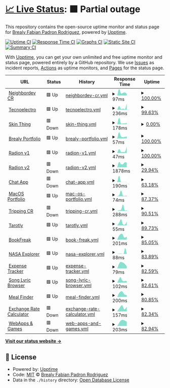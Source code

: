 # [📈 Live Status](https://NigarumOvum.github.io/upptime): <!--live status--> **🟧 Partial outage**

This repository contains the open-source uptime monitor and status page for [Brealy Fabian Padron Rodriguez](https://neighbordevcr.com), powered by [Upptime](https://github.com/upptime/upptime).

[![Uptime CI](https://github.com/NigarumOvum/upptime/workflows/Uptime%20CI/badge.svg)](https://github.com/NigarumOvum/upptime/actions?query=workflow%3A%22Uptime+CI%22)
[![Response Time CI](https://github.com/NigarumOvum/upptime/workflows/Response%20Time%20CI/badge.svg)](https://github.com/NigarumOvum/upptime/actions?query=workflow%3A%22Response+Time+CI%22)
[![Graphs CI](https://github.com/NigarumOvum/upptime/workflows/Graphs%20CI/badge.svg)](https://github.com/NigarumOvum/upptime/actions?query=workflow%3A%22Graphs+CI%22)
[![Static Site CI](https://github.com/NigarumOvum/upptime/workflows/Static%20Site%20CI/badge.svg)](https://github.com/NigarumOvum/upptime/actions?query=workflow%3A%22Static+Site+CI%22)
[![Summary CI](https://github.com/NigarumOvum/upptime/workflows/Summary%20CI/badge.svg)](https://github.com/NigarumOvum/upptime/actions?query=workflow%3A%22Summary+CI%22)

With [Upptime](https://upptime.js.org), you can get your own unlimited and free uptime monitor and status page, powered entirely by a GitHub repository. We use [Issues](https://github.com/NigarumOvum/upptime/issues) as incident reports, [Actions](https://github.com/NigarumOvum/upptime/actions) as uptime monitors, and [Pages](https://NigarumOvum.github.io/upptime) for the status page.

<!--start: status pages-->
<!-- This summary is generated by Upptime (https://github.com/upptime/upptime) -->
<!-- Do not edit this manually, your changes will be overwritten -->
<!-- prettier-ignore -->
| URL | Status | History | Response Time | Uptime |
| --- | ------ | ------- | ------------- | ------ |
| <img alt="" src="https://favicons.githubusercontent.com/neighbordevcr.com" height="13"> [Neighbordev CR](https://neighbordevcr.com) | 🟩 Up | [neighbordev-cr.yml](https://github.com/NigarumOvum/Site-Monitoring-Svelte/commits/HEAD/history/neighbordev-cr.yml) | <details><summary><img alt="Response time graph" src="./graphs/neighbordev-cr/response-time-week.png" height="20"> 97ms</summary><br><a href="https://nigarumovum.github.io/upptime/history/neighbordev-cr"><img alt="Response time 83" src="https://img.shields.io/endpoint?url=https%3A%2F%2Fraw.githubusercontent.com%2FNigarumOvum%2FSite-Monitoring-Svelte%2FHEAD%2Fapi%2Fneighbordev-cr%2Fresponse-time.json"></a><br><a href="https://nigarumovum.github.io/upptime/history/neighbordev-cr"><img alt="24-hour response time 32" src="https://img.shields.io/endpoint?url=https%3A%2F%2Fraw.githubusercontent.com%2FNigarumOvum%2FSite-Monitoring-Svelte%2FHEAD%2Fapi%2Fneighbordev-cr%2Fresponse-time-day.json"></a><br><a href="https://nigarumovum.github.io/upptime/history/neighbordev-cr"><img alt="7-day response time 97" src="https://img.shields.io/endpoint?url=https%3A%2F%2Fraw.githubusercontent.com%2FNigarumOvum%2FSite-Monitoring-Svelte%2FHEAD%2Fapi%2Fneighbordev-cr%2Fresponse-time-week.json"></a><br><a href="https://nigarumovum.github.io/upptime/history/neighbordev-cr"><img alt="30-day response time 83" src="https://img.shields.io/endpoint?url=https%3A%2F%2Fraw.githubusercontent.com%2FNigarumOvum%2FSite-Monitoring-Svelte%2FHEAD%2Fapi%2Fneighbordev-cr%2Fresponse-time-month.json"></a><br><a href="https://nigarumovum.github.io/upptime/history/neighbordev-cr"><img alt="1-year response time 83" src="https://img.shields.io/endpoint?url=https%3A%2F%2Fraw.githubusercontent.com%2FNigarumOvum%2FSite-Monitoring-Svelte%2FHEAD%2Fapi%2Fneighbordev-cr%2Fresponse-time-year.json"></a></details> | <details><summary><a href="https://nigarumovum.github.io/upptime/history/neighbordev-cr">100.00%</a></summary><a href="https://nigarumovum.github.io/upptime/history/neighbordev-cr"><img alt="All-time uptime 100.00%" src="https://img.shields.io/endpoint?url=https%3A%2F%2Fraw.githubusercontent.com%2FNigarumOvum%2FSite-Monitoring-Svelte%2FHEAD%2Fapi%2Fneighbordev-cr%2Fuptime.json"></a><br><a href="https://nigarumovum.github.io/upptime/history/neighbordev-cr"><img alt="24-hour uptime 100.00%" src="https://img.shields.io/endpoint?url=https%3A%2F%2Fraw.githubusercontent.com%2FNigarumOvum%2FSite-Monitoring-Svelte%2FHEAD%2Fapi%2Fneighbordev-cr%2Fuptime-day.json"></a><br><a href="https://nigarumovum.github.io/upptime/history/neighbordev-cr"><img alt="7-day uptime 100.00%" src="https://img.shields.io/endpoint?url=https%3A%2F%2Fraw.githubusercontent.com%2FNigarumOvum%2FSite-Monitoring-Svelte%2FHEAD%2Fapi%2Fneighbordev-cr%2Fuptime-week.json"></a><br><a href="https://nigarumovum.github.io/upptime/history/neighbordev-cr"><img alt="30-day uptime 100.00%" src="https://img.shields.io/endpoint?url=https%3A%2F%2Fraw.githubusercontent.com%2FNigarumOvum%2FSite-Monitoring-Svelte%2FHEAD%2Fapi%2Fneighbordev-cr%2Fuptime-month.json"></a><br><a href="https://nigarumovum.github.io/upptime/history/neighbordev-cr"><img alt="1-year uptime 100.00%" src="https://img.shields.io/endpoint?url=https%3A%2F%2Fraw.githubusercontent.com%2FNigarumOvum%2FSite-Monitoring-Svelte%2FHEAD%2Fapi%2Fneighbordev-cr%2Fuptime-year.json"></a></details>
| <img alt="" src="https://favicons.githubusercontent.com/tecnoelectrocomercioonline.com" height="13"> [Tecnoelectro](https://tecnoelectrocomercioonline.com) | 🟩 Up | [tecnoelectro.yml](https://github.com/NigarumOvum/Site-Monitoring-Svelte/commits/HEAD/history/tecnoelectro.yml) | <details><summary><img alt="Response time graph" src="./graphs/tecnoelectro/response-time-week.png" height="20"> 236ms</summary><br><a href="https://nigarumovum.github.io/upptime/history/tecnoelectro"><img alt="Response time 236" src="https://img.shields.io/endpoint?url=https%3A%2F%2Fraw.githubusercontent.com%2FNigarumOvum%2FSite-Monitoring-Svelte%2FHEAD%2Fapi%2Ftecnoelectro%2Fresponse-time.json"></a><br><a href="https://nigarumovum.github.io/upptime/history/tecnoelectro"><img alt="24-hour response time 83" src="https://img.shields.io/endpoint?url=https%3A%2F%2Fraw.githubusercontent.com%2FNigarumOvum%2FSite-Monitoring-Svelte%2FHEAD%2Fapi%2Ftecnoelectro%2Fresponse-time-day.json"></a><br><a href="https://nigarumovum.github.io/upptime/history/tecnoelectro"><img alt="7-day response time 236" src="https://img.shields.io/endpoint?url=https%3A%2F%2Fraw.githubusercontent.com%2FNigarumOvum%2FSite-Monitoring-Svelte%2FHEAD%2Fapi%2Ftecnoelectro%2Fresponse-time-week.json"></a><br><a href="https://nigarumovum.github.io/upptime/history/tecnoelectro"><img alt="30-day response time 236" src="https://img.shields.io/endpoint?url=https%3A%2F%2Fraw.githubusercontent.com%2FNigarumOvum%2FSite-Monitoring-Svelte%2FHEAD%2Fapi%2Ftecnoelectro%2Fresponse-time-month.json"></a><br><a href="https://nigarumovum.github.io/upptime/history/tecnoelectro"><img alt="1-year response time 236" src="https://img.shields.io/endpoint?url=https%3A%2F%2Fraw.githubusercontent.com%2FNigarumOvum%2FSite-Monitoring-Svelte%2FHEAD%2Fapi%2Ftecnoelectro%2Fresponse-time-year.json"></a></details> | <details><summary><a href="https://nigarumovum.github.io/upptime/history/tecnoelectro">99.63%</a></summary><a href="https://nigarumovum.github.io/upptime/history/tecnoelectro"><img alt="All-time uptime 99.70%" src="https://img.shields.io/endpoint?url=https%3A%2F%2Fraw.githubusercontent.com%2FNigarumOvum%2FSite-Monitoring-Svelte%2FHEAD%2Fapi%2Ftecnoelectro%2Fuptime.json"></a><br><a href="https://nigarumovum.github.io/upptime/history/tecnoelectro"><img alt="24-hour uptime 100.00%" src="https://img.shields.io/endpoint?url=https%3A%2F%2Fraw.githubusercontent.com%2FNigarumOvum%2FSite-Monitoring-Svelte%2FHEAD%2Fapi%2Ftecnoelectro%2Fuptime-day.json"></a><br><a href="https://nigarumovum.github.io/upptime/history/tecnoelectro"><img alt="7-day uptime 99.63%" src="https://img.shields.io/endpoint?url=https%3A%2F%2Fraw.githubusercontent.com%2FNigarumOvum%2FSite-Monitoring-Svelte%2FHEAD%2Fapi%2Ftecnoelectro%2Fuptime-week.json"></a><br><a href="https://nigarumovum.github.io/upptime/history/tecnoelectro"><img alt="30-day uptime 99.70%" src="https://img.shields.io/endpoint?url=https%3A%2F%2Fraw.githubusercontent.com%2FNigarumOvum%2FSite-Monitoring-Svelte%2FHEAD%2Fapi%2Ftecnoelectro%2Fuptime-month.json"></a><br><a href="https://nigarumovum.github.io/upptime/history/tecnoelectro"><img alt="1-year uptime 99.70%" src="https://img.shields.io/endpoint?url=https%3A%2F%2Fraw.githubusercontent.com%2FNigarumOvum%2FSite-Monitoring-Svelte%2FHEAD%2Fapi%2Ftecnoelectro%2Fuptime-year.json"></a></details>
| <img alt="" src="https://favicons.githubusercontent.com/skinthingcr.herokuapp.com" height="13"> [Skin Thing](https://skinthingcr.herokuapp.com) | 🟥 Down | [skin-thing.yml](https://github.com/NigarumOvum/Site-Monitoring-Svelte/commits/HEAD/history/skin-thing.yml) | <details><summary><img alt="Response time graph" src="./graphs/skin-thing/response-time-week.png" height="20"> 178ms</summary><br><a href="https://nigarumovum.github.io/upptime/history/skin-thing"><img alt="Response time 164" src="https://img.shields.io/endpoint?url=https%3A%2F%2Fraw.githubusercontent.com%2FNigarumOvum%2FSite-Monitoring-Svelte%2FHEAD%2Fapi%2Fskin-thing%2Fresponse-time.json"></a><br><a href="https://nigarumovum.github.io/upptime/history/skin-thing"><img alt="24-hour response time 84" src="https://img.shields.io/endpoint?url=https%3A%2F%2Fraw.githubusercontent.com%2FNigarumOvum%2FSite-Monitoring-Svelte%2FHEAD%2Fapi%2Fskin-thing%2Fresponse-time-day.json"></a><br><a href="https://nigarumovum.github.io/upptime/history/skin-thing"><img alt="7-day response time 178" src="https://img.shields.io/endpoint?url=https%3A%2F%2Fraw.githubusercontent.com%2FNigarumOvum%2FSite-Monitoring-Svelte%2FHEAD%2Fapi%2Fskin-thing%2Fresponse-time-week.json"></a><br><a href="https://nigarumovum.github.io/upptime/history/skin-thing"><img alt="30-day response time 164" src="https://img.shields.io/endpoint?url=https%3A%2F%2Fraw.githubusercontent.com%2FNigarumOvum%2FSite-Monitoring-Svelte%2FHEAD%2Fapi%2Fskin-thing%2Fresponse-time-month.json"></a><br><a href="https://nigarumovum.github.io/upptime/history/skin-thing"><img alt="1-year response time 164" src="https://img.shields.io/endpoint?url=https%3A%2F%2Fraw.githubusercontent.com%2FNigarumOvum%2FSite-Monitoring-Svelte%2FHEAD%2Fapi%2Fskin-thing%2Fresponse-time-year.json"></a></details> | <details><summary><a href="https://nigarumovum.github.io/upptime/history/skin-thing">0.00%</a></summary><a href="https://nigarumovum.github.io/upptime/history/skin-thing"><img alt="All-time uptime 0.00%" src="https://img.shields.io/endpoint?url=https%3A%2F%2Fraw.githubusercontent.com%2FNigarumOvum%2FSite-Monitoring-Svelte%2FHEAD%2Fapi%2Fskin-thing%2Fuptime.json"></a><br><a href="https://nigarumovum.github.io/upptime/history/skin-thing"><img alt="24-hour uptime 0.00%" src="https://img.shields.io/endpoint?url=https%3A%2F%2Fraw.githubusercontent.com%2FNigarumOvum%2FSite-Monitoring-Svelte%2FHEAD%2Fapi%2Fskin-thing%2Fuptime-day.json"></a><br><a href="https://nigarumovum.github.io/upptime/history/skin-thing"><img alt="7-day uptime 0.00%" src="https://img.shields.io/endpoint?url=https%3A%2F%2Fraw.githubusercontent.com%2FNigarumOvum%2FSite-Monitoring-Svelte%2FHEAD%2Fapi%2Fskin-thing%2Fuptime-week.json"></a><br><a href="https://nigarumovum.github.io/upptime/history/skin-thing"><img alt="30-day uptime 0.00%" src="https://img.shields.io/endpoint?url=https%3A%2F%2Fraw.githubusercontent.com%2FNigarumOvum%2FSite-Monitoring-Svelte%2FHEAD%2Fapi%2Fskin-thing%2Fuptime-month.json"></a><br><a href="https://nigarumovum.github.io/upptime/history/skin-thing"><img alt="1-year uptime 0.00%" src="https://img.shields.io/endpoint?url=https%3A%2F%2Fraw.githubusercontent.com%2FNigarumOvum%2FSite-Monitoring-Svelte%2FHEAD%2Fapi%2Fskin-thing%2Fuptime-year.json"></a></details>
| <img alt="" src="https://favicons.githubusercontent.com/brealy-padron-portfolio-react.vercel.app" height="13"> [Brealy Portfolio](https://brealy-padron-portfolio-react.vercel.app) | 🟩 Up | [brealy-portfolio.yml](https://github.com/NigarumOvum/Site-Monitoring-Svelte/commits/HEAD/history/brealy-portfolio.yml) | <details><summary><img alt="Response time graph" src="./graphs/brealy-portfolio/response-time-week.png" height="20"> 57ms</summary><br><a href="https://nigarumovum.github.io/upptime/history/brealy-portfolio"><img alt="Response time 64" src="https://img.shields.io/endpoint?url=https%3A%2F%2Fraw.githubusercontent.com%2FNigarumOvum%2FSite-Monitoring-Svelte%2FHEAD%2Fapi%2Fbrealy-portfolio%2Fresponse-time.json"></a><br><a href="https://nigarumovum.github.io/upptime/history/brealy-portfolio"><img alt="24-hour response time 30" src="https://img.shields.io/endpoint?url=https%3A%2F%2Fraw.githubusercontent.com%2FNigarumOvum%2FSite-Monitoring-Svelte%2FHEAD%2Fapi%2Fbrealy-portfolio%2Fresponse-time-day.json"></a><br><a href="https://nigarumovum.github.io/upptime/history/brealy-portfolio"><img alt="7-day response time 57" src="https://img.shields.io/endpoint?url=https%3A%2F%2Fraw.githubusercontent.com%2FNigarumOvum%2FSite-Monitoring-Svelte%2FHEAD%2Fapi%2Fbrealy-portfolio%2Fresponse-time-week.json"></a><br><a href="https://nigarumovum.github.io/upptime/history/brealy-portfolio"><img alt="30-day response time 64" src="https://img.shields.io/endpoint?url=https%3A%2F%2Fraw.githubusercontent.com%2FNigarumOvum%2FSite-Monitoring-Svelte%2FHEAD%2Fapi%2Fbrealy-portfolio%2Fresponse-time-month.json"></a><br><a href="https://nigarumovum.github.io/upptime/history/brealy-portfolio"><img alt="1-year response time 64" src="https://img.shields.io/endpoint?url=https%3A%2F%2Fraw.githubusercontent.com%2FNigarumOvum%2FSite-Monitoring-Svelte%2FHEAD%2Fapi%2Fbrealy-portfolio%2Fresponse-time-year.json"></a></details> | <details><summary><a href="https://nigarumovum.github.io/upptime/history/brealy-portfolio">100.00%</a></summary><a href="https://nigarumovum.github.io/upptime/history/brealy-portfolio"><img alt="All-time uptime 100.00%" src="https://img.shields.io/endpoint?url=https%3A%2F%2Fraw.githubusercontent.com%2FNigarumOvum%2FSite-Monitoring-Svelte%2FHEAD%2Fapi%2Fbrealy-portfolio%2Fuptime.json"></a><br><a href="https://nigarumovum.github.io/upptime/history/brealy-portfolio"><img alt="24-hour uptime 100.00%" src="https://img.shields.io/endpoint?url=https%3A%2F%2Fraw.githubusercontent.com%2FNigarumOvum%2FSite-Monitoring-Svelte%2FHEAD%2Fapi%2Fbrealy-portfolio%2Fuptime-day.json"></a><br><a href="https://nigarumovum.github.io/upptime/history/brealy-portfolio"><img alt="7-day uptime 100.00%" src="https://img.shields.io/endpoint?url=https%3A%2F%2Fraw.githubusercontent.com%2FNigarumOvum%2FSite-Monitoring-Svelte%2FHEAD%2Fapi%2Fbrealy-portfolio%2Fuptime-week.json"></a><br><a href="https://nigarumovum.github.io/upptime/history/brealy-portfolio"><img alt="30-day uptime 100.00%" src="https://img.shields.io/endpoint?url=https%3A%2F%2Fraw.githubusercontent.com%2FNigarumOvum%2FSite-Monitoring-Svelte%2FHEAD%2Fapi%2Fbrealy-portfolio%2Fuptime-month.json"></a><br><a href="https://nigarumovum.github.io/upptime/history/brealy-portfolio"><img alt="1-year uptime 100.00%" src="https://img.shields.io/endpoint?url=https%3A%2F%2Fraw.githubusercontent.com%2FNigarumOvum%2FSite-Monitoring-Svelte%2FHEAD%2Fapi%2Fbrealy-portfolio%2Fuptime-year.json"></a></details>
| <img alt="" src="https://favicons.githubusercontent.com/radion-react.vercel.app" height="13"> [Radion v1](https://radion-react.vercel.app) | 🟩 Up | [radion-v1.yml](https://github.com/NigarumOvum/Site-Monitoring-Svelte/commits/HEAD/history/radion-v1.yml) | <details><summary><img alt="Response time graph" src="./graphs/radion-v1/response-time-week.png" height="20"> 47ms</summary><br><a href="https://nigarumovum.github.io/upptime/history/radion-v1"><img alt="Response time 47" src="https://img.shields.io/endpoint?url=https%3A%2F%2Fraw.githubusercontent.com%2FNigarumOvum%2FSite-Monitoring-Svelte%2FHEAD%2Fapi%2Fradion-v1%2Fresponse-time.json"></a><br><a href="https://nigarumovum.github.io/upptime/history/radion-v1"><img alt="24-hour response time 20" src="https://img.shields.io/endpoint?url=https%3A%2F%2Fraw.githubusercontent.com%2FNigarumOvum%2FSite-Monitoring-Svelte%2FHEAD%2Fapi%2Fradion-v1%2Fresponse-time-day.json"></a><br><a href="https://nigarumovum.github.io/upptime/history/radion-v1"><img alt="7-day response time 47" src="https://img.shields.io/endpoint?url=https%3A%2F%2Fraw.githubusercontent.com%2FNigarumOvum%2FSite-Monitoring-Svelte%2FHEAD%2Fapi%2Fradion-v1%2Fresponse-time-week.json"></a><br><a href="https://nigarumovum.github.io/upptime/history/radion-v1"><img alt="30-day response time 47" src="https://img.shields.io/endpoint?url=https%3A%2F%2Fraw.githubusercontent.com%2FNigarumOvum%2FSite-Monitoring-Svelte%2FHEAD%2Fapi%2Fradion-v1%2Fresponse-time-month.json"></a><br><a href="https://nigarumovum.github.io/upptime/history/radion-v1"><img alt="1-year response time 47" src="https://img.shields.io/endpoint?url=https%3A%2F%2Fraw.githubusercontent.com%2FNigarumOvum%2FSite-Monitoring-Svelte%2FHEAD%2Fapi%2Fradion-v1%2Fresponse-time-year.json"></a></details> | <details><summary><a href="https://nigarumovum.github.io/upptime/history/radion-v1">100.00%</a></summary><a href="https://nigarumovum.github.io/upptime/history/radion-v1"><img alt="All-time uptime 100.00%" src="https://img.shields.io/endpoint?url=https%3A%2F%2Fraw.githubusercontent.com%2FNigarumOvum%2FSite-Monitoring-Svelte%2FHEAD%2Fapi%2Fradion-v1%2Fuptime.json"></a><br><a href="https://nigarumovum.github.io/upptime/history/radion-v1"><img alt="24-hour uptime 100.00%" src="https://img.shields.io/endpoint?url=https%3A%2F%2Fraw.githubusercontent.com%2FNigarumOvum%2FSite-Monitoring-Svelte%2FHEAD%2Fapi%2Fradion-v1%2Fuptime-day.json"></a><br><a href="https://nigarumovum.github.io/upptime/history/radion-v1"><img alt="7-day uptime 100.00%" src="https://img.shields.io/endpoint?url=https%3A%2F%2Fraw.githubusercontent.com%2FNigarumOvum%2FSite-Monitoring-Svelte%2FHEAD%2Fapi%2Fradion-v1%2Fuptime-week.json"></a><br><a href="https://nigarumovum.github.io/upptime/history/radion-v1"><img alt="30-day uptime 100.00%" src="https://img.shields.io/endpoint?url=https%3A%2F%2Fraw.githubusercontent.com%2FNigarumOvum%2FSite-Monitoring-Svelte%2FHEAD%2Fapi%2Fradion-v1%2Fuptime-month.json"></a><br><a href="https://nigarumovum.github.io/upptime/history/radion-v1"><img alt="1-year uptime 100.00%" src="https://img.shields.io/endpoint?url=https%3A%2F%2Fraw.githubusercontent.com%2FNigarumOvum%2FSite-Monitoring-Svelte%2FHEAD%2Fapi%2Fradion-v1%2Fuptime-year.json"></a></details>
| <img alt="" src="https://favicons.githubusercontent.com/radion.vercel.app" height="13"> [Radion v2](https://radion.vercel.app) | 🟥 Down | [radion-v2.yml](https://github.com/NigarumOvum/Site-Monitoring-Svelte/commits/HEAD/history/radion-v2.yml) | <details><summary><img alt="Response time graph" src="./graphs/radion-v2/response-time-week.png" height="20"> 1878ms</summary><br><a href="https://nigarumovum.github.io/upptime/history/radion-v2"><img alt="Response time 1832" src="https://img.shields.io/endpoint?url=https%3A%2F%2Fraw.githubusercontent.com%2FNigarumOvum%2FSite-Monitoring-Svelte%2FHEAD%2Fapi%2Fradion-v2%2Fresponse-time.json"></a><br><a href="https://nigarumovum.github.io/upptime/history/radion-v2"><img alt="24-hour response time 0" src="https://img.shields.io/endpoint?url=https%3A%2F%2Fraw.githubusercontent.com%2FNigarumOvum%2FSite-Monitoring-Svelte%2FHEAD%2Fapi%2Fradion-v2%2Fresponse-time-day.json"></a><br><a href="https://nigarumovum.github.io/upptime/history/radion-v2"><img alt="7-day response time 1878" src="https://img.shields.io/endpoint?url=https%3A%2F%2Fraw.githubusercontent.com%2FNigarumOvum%2FSite-Monitoring-Svelte%2FHEAD%2Fapi%2Fradion-v2%2Fresponse-time-week.json"></a><br><a href="https://nigarumovum.github.io/upptime/history/radion-v2"><img alt="30-day response time 1832" src="https://img.shields.io/endpoint?url=https%3A%2F%2Fraw.githubusercontent.com%2FNigarumOvum%2FSite-Monitoring-Svelte%2FHEAD%2Fapi%2Fradion-v2%2Fresponse-time-month.json"></a><br><a href="https://nigarumovum.github.io/upptime/history/radion-v2"><img alt="1-year response time 1832" src="https://img.shields.io/endpoint?url=https%3A%2F%2Fraw.githubusercontent.com%2FNigarumOvum%2FSite-Monitoring-Svelte%2FHEAD%2Fapi%2Fradion-v2%2Fresponse-time-year.json"></a></details> | <details><summary><a href="https://nigarumovum.github.io/upptime/history/radion-v2">29.94%</a></summary><a href="https://nigarumovum.github.io/upptime/history/radion-v2"><img alt="All-time uptime 43.84%" src="https://img.shields.io/endpoint?url=https%3A%2F%2Fraw.githubusercontent.com%2FNigarumOvum%2FSite-Monitoring-Svelte%2FHEAD%2Fapi%2Fradion-v2%2Fuptime.json"></a><br><a href="https://nigarumovum.github.io/upptime/history/radion-v2"><img alt="24-hour uptime 0.00%" src="https://img.shields.io/endpoint?url=https%3A%2F%2Fraw.githubusercontent.com%2FNigarumOvum%2FSite-Monitoring-Svelte%2FHEAD%2Fapi%2Fradion-v2%2Fuptime-day.json"></a><br><a href="https://nigarumovum.github.io/upptime/history/radion-v2"><img alt="7-day uptime 29.94%" src="https://img.shields.io/endpoint?url=https%3A%2F%2Fraw.githubusercontent.com%2FNigarumOvum%2FSite-Monitoring-Svelte%2FHEAD%2Fapi%2Fradion-v2%2Fuptime-week.json"></a><br><a href="https://nigarumovum.github.io/upptime/history/radion-v2"><img alt="30-day uptime 43.84%" src="https://img.shields.io/endpoint?url=https%3A%2F%2Fraw.githubusercontent.com%2FNigarumOvum%2FSite-Monitoring-Svelte%2FHEAD%2Fapi%2Fradion-v2%2Fuptime-month.json"></a><br><a href="https://nigarumovum.github.io/upptime/history/radion-v2"><img alt="1-year uptime 43.84%" src="https://img.shields.io/endpoint?url=https%3A%2F%2Fraw.githubusercontent.com%2FNigarumOvum%2FSite-Monitoring-Svelte%2FHEAD%2Fapi%2Fradion-v2%2Fuptime-year.json"></a></details>
| <img alt="" src="https://favicons.githubusercontent.com/chat-nodeexpect.herokuapp.com" height="13"> [Chat App](https://chat-nodeexpect.herokuapp.com) | 🟥 Down | [chat-app.yml](https://github.com/NigarumOvum/Site-Monitoring-Svelte/commits/HEAD/history/chat-app.yml) | <details><summary><img alt="Response time graph" src="./graphs/chat-app/response-time-week.png" height="20"> 190ms</summary><br><a href="https://nigarumovum.github.io/upptime/history/chat-app"><img alt="Response time 806" src="https://img.shields.io/endpoint?url=https%3A%2F%2Fraw.githubusercontent.com%2FNigarumOvum%2FSite-Monitoring-Svelte%2FHEAD%2Fapi%2Fchat-app%2Fresponse-time.json"></a><br><a href="https://nigarumovum.github.io/upptime/history/chat-app"><img alt="24-hour response time 58" src="https://img.shields.io/endpoint?url=https%3A%2F%2Fraw.githubusercontent.com%2FNigarumOvum%2FSite-Monitoring-Svelte%2FHEAD%2Fapi%2Fchat-app%2Fresponse-time-day.json"></a><br><a href="https://nigarumovum.github.io/upptime/history/chat-app"><img alt="7-day response time 190" src="https://img.shields.io/endpoint?url=https%3A%2F%2Fraw.githubusercontent.com%2FNigarumOvum%2FSite-Monitoring-Svelte%2FHEAD%2Fapi%2Fchat-app%2Fresponse-time-week.json"></a><br><a href="https://nigarumovum.github.io/upptime/history/chat-app"><img alt="30-day response time 806" src="https://img.shields.io/endpoint?url=https%3A%2F%2Fraw.githubusercontent.com%2FNigarumOvum%2FSite-Monitoring-Svelte%2FHEAD%2Fapi%2Fchat-app%2Fresponse-time-month.json"></a><br><a href="https://nigarumovum.github.io/upptime/history/chat-app"><img alt="1-year response time 806" src="https://img.shields.io/endpoint?url=https%3A%2F%2Fraw.githubusercontent.com%2FNigarumOvum%2FSite-Monitoring-Svelte%2FHEAD%2Fapi%2Fchat-app%2Fresponse-time-year.json"></a></details> | <details><summary><a href="https://nigarumovum.github.io/upptime/history/chat-app">63.18%</a></summary><a href="https://nigarumovum.github.io/upptime/history/chat-app"><img alt="All-time uptime 70.88%" src="https://img.shields.io/endpoint?url=https%3A%2F%2Fraw.githubusercontent.com%2FNigarumOvum%2FSite-Monitoring-Svelte%2FHEAD%2Fapi%2Fchat-app%2Fuptime.json"></a><br><a href="https://nigarumovum.github.io/upptime/history/chat-app"><img alt="24-hour uptime 0.00%" src="https://img.shields.io/endpoint?url=https%3A%2F%2Fraw.githubusercontent.com%2FNigarumOvum%2FSite-Monitoring-Svelte%2FHEAD%2Fapi%2Fchat-app%2Fuptime-day.json"></a><br><a href="https://nigarumovum.github.io/upptime/history/chat-app"><img alt="7-day uptime 63.18%" src="https://img.shields.io/endpoint?url=https%3A%2F%2Fraw.githubusercontent.com%2FNigarumOvum%2FSite-Monitoring-Svelte%2FHEAD%2Fapi%2Fchat-app%2Fuptime-week.json"></a><br><a href="https://nigarumovum.github.io/upptime/history/chat-app"><img alt="30-day uptime 70.88%" src="https://img.shields.io/endpoint?url=https%3A%2F%2Fraw.githubusercontent.com%2FNigarumOvum%2FSite-Monitoring-Svelte%2FHEAD%2Fapi%2Fchat-app%2Fuptime-month.json"></a><br><a href="https://nigarumovum.github.io/upptime/history/chat-app"><img alt="1-year uptime 70.88%" src="https://img.shields.io/endpoint?url=https%3A%2F%2Fraw.githubusercontent.com%2FNigarumOvum%2FSite-Monitoring-Svelte%2FHEAD%2Fapi%2Fchat-app%2Fuptime-year.json"></a></details>
| <img alt="" src="https://favicons.githubusercontent.com/mac-os-desktop-app-react.vercel.app" height="13"> [MacOS Portfolio](https://mac-os-desktop-app-react.vercel.app) | 🟩 Up | [mac-os-portfolio.yml](https://github.com/NigarumOvum/Site-Monitoring-Svelte/commits/HEAD/history/mac-os-portfolio.yml) | <details><summary><img alt="Response time graph" src="./graphs/mac-os-portfolio/response-time-week.png" height="20"> 74ms</summary><br><a href="https://nigarumovum.github.io/upptime/history/mac-os-portfolio"><img alt="Response time 69" src="https://img.shields.io/endpoint?url=https%3A%2F%2Fraw.githubusercontent.com%2FNigarumOvum%2FSite-Monitoring-Svelte%2FHEAD%2Fapi%2Fmac-os-portfolio%2Fresponse-time.json"></a><br><a href="https://nigarumovum.github.io/upptime/history/mac-os-portfolio"><img alt="24-hour response time 56" src="https://img.shields.io/endpoint?url=https%3A%2F%2Fraw.githubusercontent.com%2FNigarumOvum%2FSite-Monitoring-Svelte%2FHEAD%2Fapi%2Fmac-os-portfolio%2Fresponse-time-day.json"></a><br><a href="https://nigarumovum.github.io/upptime/history/mac-os-portfolio"><img alt="7-day response time 74" src="https://img.shields.io/endpoint?url=https%3A%2F%2Fraw.githubusercontent.com%2FNigarumOvum%2FSite-Monitoring-Svelte%2FHEAD%2Fapi%2Fmac-os-portfolio%2Fresponse-time-week.json"></a><br><a href="https://nigarumovum.github.io/upptime/history/mac-os-portfolio"><img alt="30-day response time 69" src="https://img.shields.io/endpoint?url=https%3A%2F%2Fraw.githubusercontent.com%2FNigarumOvum%2FSite-Monitoring-Svelte%2FHEAD%2Fapi%2Fmac-os-portfolio%2Fresponse-time-month.json"></a><br><a href="https://nigarumovum.github.io/upptime/history/mac-os-portfolio"><img alt="1-year response time 69" src="https://img.shields.io/endpoint?url=https%3A%2F%2Fraw.githubusercontent.com%2FNigarumOvum%2FSite-Monitoring-Svelte%2FHEAD%2Fapi%2Fmac-os-portfolio%2Fresponse-time-year.json"></a></details> | <details><summary><a href="https://nigarumovum.github.io/upptime/history/mac-os-portfolio">87.37%</a></summary><a href="https://nigarumovum.github.io/upptime/history/mac-os-portfolio"><img alt="All-time uptime 87.90%" src="https://img.shields.io/endpoint?url=https%3A%2F%2Fraw.githubusercontent.com%2FNigarumOvum%2FSite-Monitoring-Svelte%2FHEAD%2Fapi%2Fmac-os-portfolio%2Fuptime.json"></a><br><a href="https://nigarumovum.github.io/upptime/history/mac-os-portfolio"><img alt="24-hour uptime 88.45%" src="https://img.shields.io/endpoint?url=https%3A%2F%2Fraw.githubusercontent.com%2FNigarumOvum%2FSite-Monitoring-Svelte%2FHEAD%2Fapi%2Fmac-os-portfolio%2Fuptime-day.json"></a><br><a href="https://nigarumovum.github.io/upptime/history/mac-os-portfolio"><img alt="7-day uptime 87.37%" src="https://img.shields.io/endpoint?url=https%3A%2F%2Fraw.githubusercontent.com%2FNigarumOvum%2FSite-Monitoring-Svelte%2FHEAD%2Fapi%2Fmac-os-portfolio%2Fuptime-week.json"></a><br><a href="https://nigarumovum.github.io/upptime/history/mac-os-portfolio"><img alt="30-day uptime 87.90%" src="https://img.shields.io/endpoint?url=https%3A%2F%2Fraw.githubusercontent.com%2FNigarumOvum%2FSite-Monitoring-Svelte%2FHEAD%2Fapi%2Fmac-os-portfolio%2Fuptime-month.json"></a><br><a href="https://nigarumovum.github.io/upptime/history/mac-os-portfolio"><img alt="1-year uptime 87.90%" src="https://img.shields.io/endpoint?url=https%3A%2F%2Fraw.githubusercontent.com%2FNigarumOvum%2FSite-Monitoring-Svelte%2FHEAD%2Fapi%2Fmac-os-portfolio%2Fuptime-year.json"></a></details>
| <img alt="" src="https://favicons.githubusercontent.com/tripincr.vercel.app" height="13"> [Tripping CR](https://tripincr.vercel.app) | 🟥 Down | [tripping-cr.yml](https://github.com/NigarumOvum/Site-Monitoring-Svelte/commits/HEAD/history/tripping-cr.yml) | <details><summary><img alt="Response time graph" src="./graphs/tripping-cr/response-time-week.png" height="20"> 288ms</summary><br><a href="https://nigarumovum.github.io/upptime/history/tripping-cr"><img alt="Response time 321" src="https://img.shields.io/endpoint?url=https%3A%2F%2Fraw.githubusercontent.com%2FNigarumOvum%2FSite-Monitoring-Svelte%2FHEAD%2Fapi%2Ftripping-cr%2Fresponse-time.json"></a><br><a href="https://nigarumovum.github.io/upptime/history/tripping-cr"><img alt="24-hour response time 518" src="https://img.shields.io/endpoint?url=https%3A%2F%2Fraw.githubusercontent.com%2FNigarumOvum%2FSite-Monitoring-Svelte%2FHEAD%2Fapi%2Ftripping-cr%2Fresponse-time-day.json"></a><br><a href="https://nigarumovum.github.io/upptime/history/tripping-cr"><img alt="7-day response time 288" src="https://img.shields.io/endpoint?url=https%3A%2F%2Fraw.githubusercontent.com%2FNigarumOvum%2FSite-Monitoring-Svelte%2FHEAD%2Fapi%2Ftripping-cr%2Fresponse-time-week.json"></a><br><a href="https://nigarumovum.github.io/upptime/history/tripping-cr"><img alt="30-day response time 321" src="https://img.shields.io/endpoint?url=https%3A%2F%2Fraw.githubusercontent.com%2FNigarumOvum%2FSite-Monitoring-Svelte%2FHEAD%2Fapi%2Ftripping-cr%2Fresponse-time-month.json"></a><br><a href="https://nigarumovum.github.io/upptime/history/tripping-cr"><img alt="1-year response time 321" src="https://img.shields.io/endpoint?url=https%3A%2F%2Fraw.githubusercontent.com%2FNigarumOvum%2FSite-Monitoring-Svelte%2FHEAD%2Fapi%2Ftripping-cr%2Fresponse-time-year.json"></a></details> | <details><summary><a href="https://nigarumovum.github.io/upptime/history/tripping-cr">90.51%</a></summary><a href="https://nigarumovum.github.io/upptime/history/tripping-cr"><img alt="All-time uptime 90.34%" src="https://img.shields.io/endpoint?url=https%3A%2F%2Fraw.githubusercontent.com%2FNigarumOvum%2FSite-Monitoring-Svelte%2FHEAD%2Fapi%2Ftripping-cr%2Fuptime.json"></a><br><a href="https://nigarumovum.github.io/upptime/history/tripping-cr"><img alt="24-hour uptime 88.90%" src="https://img.shields.io/endpoint?url=https%3A%2F%2Fraw.githubusercontent.com%2FNigarumOvum%2FSite-Monitoring-Svelte%2FHEAD%2Fapi%2Ftripping-cr%2Fuptime-day.json"></a><br><a href="https://nigarumovum.github.io/upptime/history/tripping-cr"><img alt="7-day uptime 90.51%" src="https://img.shields.io/endpoint?url=https%3A%2F%2Fraw.githubusercontent.com%2FNigarumOvum%2FSite-Monitoring-Svelte%2FHEAD%2Fapi%2Ftripping-cr%2Fuptime-week.json"></a><br><a href="https://nigarumovum.github.io/upptime/history/tripping-cr"><img alt="30-day uptime 90.34%" src="https://img.shields.io/endpoint?url=https%3A%2F%2Fraw.githubusercontent.com%2FNigarumOvum%2FSite-Monitoring-Svelte%2FHEAD%2Fapi%2Ftripping-cr%2Fuptime-month.json"></a><br><a href="https://nigarumovum.github.io/upptime/history/tripping-cr"><img alt="1-year uptime 90.34%" src="https://img.shields.io/endpoint?url=https%3A%2F%2Fraw.githubusercontent.com%2FNigarumOvum%2FSite-Monitoring-Svelte%2FHEAD%2Fapi%2Ftripping-cr%2Fuptime-year.json"></a></details>
| <img alt="" src="https://favicons.githubusercontent.com/tarotly-react.vercel.app" height="13"> [Tarotly](https://tarotly-react.vercel.app) | 🟩 Up | [tarotly.yml](https://github.com/NigarumOvum/Site-Monitoring-Svelte/commits/HEAD/history/tarotly.yml) | <details><summary><img alt="Response time graph" src="./graphs/tarotly/response-time-week.png" height="20"> 55ms</summary><br><a href="https://nigarumovum.github.io/upptime/history/tarotly"><img alt="Response time 100" src="https://img.shields.io/endpoint?url=https%3A%2F%2Fraw.githubusercontent.com%2FNigarumOvum%2FSite-Monitoring-Svelte%2FHEAD%2Fapi%2Ftarotly%2Fresponse-time.json"></a><br><a href="https://nigarumovum.github.io/upptime/history/tarotly"><img alt="24-hour response time 51" src="https://img.shields.io/endpoint?url=https%3A%2F%2Fraw.githubusercontent.com%2FNigarumOvum%2FSite-Monitoring-Svelte%2FHEAD%2Fapi%2Ftarotly%2Fresponse-time-day.json"></a><br><a href="https://nigarumovum.github.io/upptime/history/tarotly"><img alt="7-day response time 55" src="https://img.shields.io/endpoint?url=https%3A%2F%2Fraw.githubusercontent.com%2FNigarumOvum%2FSite-Monitoring-Svelte%2FHEAD%2Fapi%2Ftarotly%2Fresponse-time-week.json"></a><br><a href="https://nigarumovum.github.io/upptime/history/tarotly"><img alt="30-day response time 100" src="https://img.shields.io/endpoint?url=https%3A%2F%2Fraw.githubusercontent.com%2FNigarumOvum%2FSite-Monitoring-Svelte%2FHEAD%2Fapi%2Ftarotly%2Fresponse-time-month.json"></a><br><a href="https://nigarumovum.github.io/upptime/history/tarotly"><img alt="1-year response time 100" src="https://img.shields.io/endpoint?url=https%3A%2F%2Fraw.githubusercontent.com%2FNigarumOvum%2FSite-Monitoring-Svelte%2FHEAD%2Fapi%2Ftarotly%2Fresponse-time-year.json"></a></details> | <details><summary><a href="https://nigarumovum.github.io/upptime/history/tarotly">89.73%</a></summary><a href="https://nigarumovum.github.io/upptime/history/tarotly"><img alt="All-time uptime 90.26%" src="https://img.shields.io/endpoint?url=https%3A%2F%2Fraw.githubusercontent.com%2FNigarumOvum%2FSite-Monitoring-Svelte%2FHEAD%2Fapi%2Ftarotly%2Fuptime.json"></a><br><a href="https://nigarumovum.github.io/upptime/history/tarotly"><img alt="24-hour uptime 90.79%" src="https://img.shields.io/endpoint?url=https%3A%2F%2Fraw.githubusercontent.com%2FNigarumOvum%2FSite-Monitoring-Svelte%2FHEAD%2Fapi%2Ftarotly%2Fuptime-day.json"></a><br><a href="https://nigarumovum.github.io/upptime/history/tarotly"><img alt="7-day uptime 89.73%" src="https://img.shields.io/endpoint?url=https%3A%2F%2Fraw.githubusercontent.com%2FNigarumOvum%2FSite-Monitoring-Svelte%2FHEAD%2Fapi%2Ftarotly%2Fuptime-week.json"></a><br><a href="https://nigarumovum.github.io/upptime/history/tarotly"><img alt="30-day uptime 90.26%" src="https://img.shields.io/endpoint?url=https%3A%2F%2Fraw.githubusercontent.com%2FNigarumOvum%2FSite-Monitoring-Svelte%2FHEAD%2Fapi%2Ftarotly%2Fuptime-month.json"></a><br><a href="https://nigarumovum.github.io/upptime/history/tarotly"><img alt="1-year uptime 90.26%" src="https://img.shields.io/endpoint?url=https%3A%2F%2Fraw.githubusercontent.com%2FNigarumOvum%2FSite-Monitoring-Svelte%2FHEAD%2Fapi%2Ftarotly%2Fuptime-year.json"></a></details>
| <img alt="" src="https://favicons.githubusercontent.com/book-freak-react.vercel.app" height="13"> [BookFreak](https://book-freak-react.vercel.app) | 🟩 Up | [book-freak.yml](https://github.com/NigarumOvum/Site-Monitoring-Svelte/commits/HEAD/history/book-freak.yml) | <details><summary><img alt="Response time graph" src="./graphs/book-freak/response-time-week.png" height="20"> 201ms</summary><br><a href="https://nigarumovum.github.io/upptime/history/book-freak"><img alt="Response time 165" src="https://img.shields.io/endpoint?url=https%3A%2F%2Fraw.githubusercontent.com%2FNigarumOvum%2FSite-Monitoring-Svelte%2FHEAD%2Fapi%2Fbook-freak%2Fresponse-time.json"></a><br><a href="https://nigarumovum.github.io/upptime/history/book-freak"><img alt="24-hour response time 148" src="https://img.shields.io/endpoint?url=https%3A%2F%2Fraw.githubusercontent.com%2FNigarumOvum%2FSite-Monitoring-Svelte%2FHEAD%2Fapi%2Fbook-freak%2Fresponse-time-day.json"></a><br><a href="https://nigarumovum.github.io/upptime/history/book-freak"><img alt="7-day response time 201" src="https://img.shields.io/endpoint?url=https%3A%2F%2Fraw.githubusercontent.com%2FNigarumOvum%2FSite-Monitoring-Svelte%2FHEAD%2Fapi%2Fbook-freak%2Fresponse-time-week.json"></a><br><a href="https://nigarumovum.github.io/upptime/history/book-freak"><img alt="30-day response time 165" src="https://img.shields.io/endpoint?url=https%3A%2F%2Fraw.githubusercontent.com%2FNigarumOvum%2FSite-Monitoring-Svelte%2FHEAD%2Fapi%2Fbook-freak%2Fresponse-time-month.json"></a><br><a href="https://nigarumovum.github.io/upptime/history/book-freak"><img alt="1-year response time 165" src="https://img.shields.io/endpoint?url=https%3A%2F%2Fraw.githubusercontent.com%2FNigarumOvum%2FSite-Monitoring-Svelte%2FHEAD%2Fapi%2Fbook-freak%2Fresponse-time-year.json"></a></details> | <details><summary><a href="https://nigarumovum.github.io/upptime/history/book-freak">85.05%</a></summary><a href="https://nigarumovum.github.io/upptime/history/book-freak"><img alt="All-time uptime 85.60%" src="https://img.shields.io/endpoint?url=https%3A%2F%2Fraw.githubusercontent.com%2FNigarumOvum%2FSite-Monitoring-Svelte%2FHEAD%2Fapi%2Fbook-freak%2Fuptime.json"></a><br><a href="https://nigarumovum.github.io/upptime/history/book-freak"><img alt="24-hour uptime 90.27%" src="https://img.shields.io/endpoint?url=https%3A%2F%2Fraw.githubusercontent.com%2FNigarumOvum%2FSite-Monitoring-Svelte%2FHEAD%2Fapi%2Fbook-freak%2Fuptime-day.json"></a><br><a href="https://nigarumovum.github.io/upptime/history/book-freak"><img alt="7-day uptime 85.05%" src="https://img.shields.io/endpoint?url=https%3A%2F%2Fraw.githubusercontent.com%2FNigarumOvum%2FSite-Monitoring-Svelte%2FHEAD%2Fapi%2Fbook-freak%2Fuptime-week.json"></a><br><a href="https://nigarumovum.github.io/upptime/history/book-freak"><img alt="30-day uptime 85.60%" src="https://img.shields.io/endpoint?url=https%3A%2F%2Fraw.githubusercontent.com%2FNigarumOvum%2FSite-Monitoring-Svelte%2FHEAD%2Fapi%2Fbook-freak%2Fuptime-month.json"></a><br><a href="https://nigarumovum.github.io/upptime/history/book-freak"><img alt="1-year uptime 85.60%" src="https://img.shields.io/endpoint?url=https%3A%2F%2Fraw.githubusercontent.com%2FNigarumOvum%2FSite-Monitoring-Svelte%2FHEAD%2Fapi%2Fbook-freak%2Fuptime-year.json"></a></details>
| <img alt="" src="https://favicons.githubusercontent.com/nasa-app-api.vercel.app" height="13"> [NASA Explorer](https://nasa-app-api.vercel.app) | 🟩 Up | [nasa-explorer.yml](https://github.com/NigarumOvum/Site-Monitoring-Svelte/commits/HEAD/history/nasa-explorer.yml) | <details><summary><img alt="Response time graph" src="./graphs/nasa-explorer/response-time-week.png" height="20"> 88ms</summary><br><a href="https://nigarumovum.github.io/upptime/history/nasa-explorer"><img alt="Response time 135" src="https://img.shields.io/endpoint?url=https%3A%2F%2Fraw.githubusercontent.com%2FNigarumOvum%2FSite-Monitoring-Svelte%2FHEAD%2Fapi%2Fnasa-explorer%2Fresponse-time.json"></a><br><a href="https://nigarumovum.github.io/upptime/history/nasa-explorer"><img alt="24-hour response time 398" src="https://img.shields.io/endpoint?url=https%3A%2F%2Fraw.githubusercontent.com%2FNigarumOvum%2FSite-Monitoring-Svelte%2FHEAD%2Fapi%2Fnasa-explorer%2Fresponse-time-day.json"></a><br><a href="https://nigarumovum.github.io/upptime/history/nasa-explorer"><img alt="7-day response time 88" src="https://img.shields.io/endpoint?url=https%3A%2F%2Fraw.githubusercontent.com%2FNigarumOvum%2FSite-Monitoring-Svelte%2FHEAD%2Fapi%2Fnasa-explorer%2Fresponse-time-week.json"></a><br><a href="https://nigarumovum.github.io/upptime/history/nasa-explorer"><img alt="30-day response time 135" src="https://img.shields.io/endpoint?url=https%3A%2F%2Fraw.githubusercontent.com%2FNigarumOvum%2FSite-Monitoring-Svelte%2FHEAD%2Fapi%2Fnasa-explorer%2Fresponse-time-month.json"></a><br><a href="https://nigarumovum.github.io/upptime/history/nasa-explorer"><img alt="1-year response time 135" src="https://img.shields.io/endpoint?url=https%3A%2F%2Fraw.githubusercontent.com%2FNigarumOvum%2FSite-Monitoring-Svelte%2FHEAD%2Fapi%2Fnasa-explorer%2Fresponse-time-year.json"></a></details> | <details><summary><a href="https://nigarumovum.github.io/upptime/history/nasa-explorer">83.89%</a></summary><a href="https://nigarumovum.github.io/upptime/history/nasa-explorer"><img alt="All-time uptime 83.52%" src="https://img.shields.io/endpoint?url=https%3A%2F%2Fraw.githubusercontent.com%2FNigarumOvum%2FSite-Monitoring-Svelte%2FHEAD%2Fapi%2Fnasa-explorer%2Fuptime.json"></a><br><a href="https://nigarumovum.github.io/upptime/history/nasa-explorer"><img alt="24-hour uptime 88.34%" src="https://img.shields.io/endpoint?url=https%3A%2F%2Fraw.githubusercontent.com%2FNigarumOvum%2FSite-Monitoring-Svelte%2FHEAD%2Fapi%2Fnasa-explorer%2Fuptime-day.json"></a><br><a href="https://nigarumovum.github.io/upptime/history/nasa-explorer"><img alt="7-day uptime 83.89%" src="https://img.shields.io/endpoint?url=https%3A%2F%2Fraw.githubusercontent.com%2FNigarumOvum%2FSite-Monitoring-Svelte%2FHEAD%2Fapi%2Fnasa-explorer%2Fuptime-week.json"></a><br><a href="https://nigarumovum.github.io/upptime/history/nasa-explorer"><img alt="30-day uptime 83.52%" src="https://img.shields.io/endpoint?url=https%3A%2F%2Fraw.githubusercontent.com%2FNigarumOvum%2FSite-Monitoring-Svelte%2FHEAD%2Fapi%2Fnasa-explorer%2Fuptime-month.json"></a><br><a href="https://nigarumovum.github.io/upptime/history/nasa-explorer"><img alt="1-year uptime 83.52%" src="https://img.shields.io/endpoint?url=https%3A%2F%2Fraw.githubusercontent.com%2FNigarumOvum%2FSite-Monitoring-Svelte%2FHEAD%2Fapi%2Fnasa-explorer%2Fuptime-year.json"></a></details>
| <img alt="" src="https://favicons.githubusercontent.com/expense-tracker-vert.vercel.app" height="13"> [Expense Tracker](https://expense-tracker-vert.vercel.app) | 🟩 Up | [expense-tracker.yml](https://github.com/NigarumOvum/Site-Monitoring-Svelte/commits/HEAD/history/expense-tracker.yml) | <details><summary><img alt="Response time graph" src="./graphs/expense-tracker/response-time-week.png" height="20"> 79ms</summary><br><a href="https://nigarumovum.github.io/upptime/history/expense-tracker"><img alt="Response time 74" src="https://img.shields.io/endpoint?url=https%3A%2F%2Fraw.githubusercontent.com%2FNigarumOvum%2FSite-Monitoring-Svelte%2FHEAD%2Fapi%2Fexpense-tracker%2Fresponse-time.json"></a><br><a href="https://nigarumovum.github.io/upptime/history/expense-tracker"><img alt="24-hour response time 58" src="https://img.shields.io/endpoint?url=https%3A%2F%2Fraw.githubusercontent.com%2FNigarumOvum%2FSite-Monitoring-Svelte%2FHEAD%2Fapi%2Fexpense-tracker%2Fresponse-time-day.json"></a><br><a href="https://nigarumovum.github.io/upptime/history/expense-tracker"><img alt="7-day response time 79" src="https://img.shields.io/endpoint?url=https%3A%2F%2Fraw.githubusercontent.com%2FNigarumOvum%2FSite-Monitoring-Svelte%2FHEAD%2Fapi%2Fexpense-tracker%2Fresponse-time-week.json"></a><br><a href="https://nigarumovum.github.io/upptime/history/expense-tracker"><img alt="30-day response time 74" src="https://img.shields.io/endpoint?url=https%3A%2F%2Fraw.githubusercontent.com%2FNigarumOvum%2FSite-Monitoring-Svelte%2FHEAD%2Fapi%2Fexpense-tracker%2Fresponse-time-month.json"></a><br><a href="https://nigarumovum.github.io/upptime/history/expense-tracker"><img alt="1-year response time 74" src="https://img.shields.io/endpoint?url=https%3A%2F%2Fraw.githubusercontent.com%2FNigarumOvum%2FSite-Monitoring-Svelte%2FHEAD%2Fapi%2Fexpense-tracker%2Fresponse-time-year.json"></a></details> | <details><summary><a href="https://nigarumovum.github.io/upptime/history/expense-tracker">82.59%</a></summary><a href="https://nigarumovum.github.io/upptime/history/expense-tracker"><img alt="All-time uptime 82.69%" src="https://img.shields.io/endpoint?url=https%3A%2F%2Fraw.githubusercontent.com%2FNigarumOvum%2FSite-Monitoring-Svelte%2FHEAD%2Fapi%2Fexpense-tracker%2Fuptime.json"></a><br><a href="https://nigarumovum.github.io/upptime/history/expense-tracker"><img alt="24-hour uptime 75.50%" src="https://img.shields.io/endpoint?url=https%3A%2F%2Fraw.githubusercontent.com%2FNigarumOvum%2FSite-Monitoring-Svelte%2FHEAD%2Fapi%2Fexpense-tracker%2Fuptime-day.json"></a><br><a href="https://nigarumovum.github.io/upptime/history/expense-tracker"><img alt="7-day uptime 82.59%" src="https://img.shields.io/endpoint?url=https%3A%2F%2Fraw.githubusercontent.com%2FNigarumOvum%2FSite-Monitoring-Svelte%2FHEAD%2Fapi%2Fexpense-tracker%2Fuptime-week.json"></a><br><a href="https://nigarumovum.github.io/upptime/history/expense-tracker"><img alt="30-day uptime 82.69%" src="https://img.shields.io/endpoint?url=https%3A%2F%2Fraw.githubusercontent.com%2FNigarumOvum%2FSite-Monitoring-Svelte%2FHEAD%2Fapi%2Fexpense-tracker%2Fuptime-month.json"></a><br><a href="https://nigarumovum.github.io/upptime/history/expense-tracker"><img alt="1-year uptime 82.69%" src="https://img.shields.io/endpoint?url=https%3A%2F%2Fraw.githubusercontent.com%2FNigarumOvum%2FSite-Monitoring-Svelte%2FHEAD%2Fapi%2Fexpense-tracker%2Fuptime-year.json"></a></details>
| <img alt="" src="https://favicons.githubusercontent.com/lyric-search-eosin.vercel.app" height="13"> [Song Lyric Browser](https://lyric-search-eosin.vercel.app) | 🟩 Up | [song-lyric-browser.yml](https://github.com/NigarumOvum/Site-Monitoring-Svelte/commits/HEAD/history/song-lyric-browser.yml) | <details><summary><img alt="Response time graph" src="./graphs/song-lyric-browser/response-time-week.png" height="20"> 102ms</summary><br><a href="https://nigarumovum.github.io/upptime/history/song-lyric-browser"><img alt="Response time 106" src="https://img.shields.io/endpoint?url=https%3A%2F%2Fraw.githubusercontent.com%2FNigarumOvum%2FSite-Monitoring-Svelte%2FHEAD%2Fapi%2Fsong-lyric-browser%2Fresponse-time.json"></a><br><a href="https://nigarumovum.github.io/upptime/history/song-lyric-browser"><img alt="24-hour response time 349" src="https://img.shields.io/endpoint?url=https%3A%2F%2Fraw.githubusercontent.com%2FNigarumOvum%2FSite-Monitoring-Svelte%2FHEAD%2Fapi%2Fsong-lyric-browser%2Fresponse-time-day.json"></a><br><a href="https://nigarumovum.github.io/upptime/history/song-lyric-browser"><img alt="7-day response time 102" src="https://img.shields.io/endpoint?url=https%3A%2F%2Fraw.githubusercontent.com%2FNigarumOvum%2FSite-Monitoring-Svelte%2FHEAD%2Fapi%2Fsong-lyric-browser%2Fresponse-time-week.json"></a><br><a href="https://nigarumovum.github.io/upptime/history/song-lyric-browser"><img alt="30-day response time 106" src="https://img.shields.io/endpoint?url=https%3A%2F%2Fraw.githubusercontent.com%2FNigarumOvum%2FSite-Monitoring-Svelte%2FHEAD%2Fapi%2Fsong-lyric-browser%2Fresponse-time-month.json"></a><br><a href="https://nigarumovum.github.io/upptime/history/song-lyric-browser"><img alt="1-year response time 106" src="https://img.shields.io/endpoint?url=https%3A%2F%2Fraw.githubusercontent.com%2FNigarumOvum%2FSite-Monitoring-Svelte%2FHEAD%2Fapi%2Fsong-lyric-browser%2Fresponse-time-year.json"></a></details> | <details><summary><a href="https://nigarumovum.github.io/upptime/history/song-lyric-browser">82.61%</a></summary><a href="https://nigarumovum.github.io/upptime/history/song-lyric-browser"><img alt="All-time uptime 83.19%" src="https://img.shields.io/endpoint?url=https%3A%2F%2Fraw.githubusercontent.com%2FNigarumOvum%2FSite-Monitoring-Svelte%2FHEAD%2Fapi%2Fsong-lyric-browser%2Fuptime.json"></a><br><a href="https://nigarumovum.github.io/upptime/history/song-lyric-browser"><img alt="24-hour uptime 91.84%" src="https://img.shields.io/endpoint?url=https%3A%2F%2Fraw.githubusercontent.com%2FNigarumOvum%2FSite-Monitoring-Svelte%2FHEAD%2Fapi%2Fsong-lyric-browser%2Fuptime-day.json"></a><br><a href="https://nigarumovum.github.io/upptime/history/song-lyric-browser"><img alt="7-day uptime 82.61%" src="https://img.shields.io/endpoint?url=https%3A%2F%2Fraw.githubusercontent.com%2FNigarumOvum%2FSite-Monitoring-Svelte%2FHEAD%2Fapi%2Fsong-lyric-browser%2Fuptime-week.json"></a><br><a href="https://nigarumovum.github.io/upptime/history/song-lyric-browser"><img alt="30-day uptime 83.19%" src="https://img.shields.io/endpoint?url=https%3A%2F%2Fraw.githubusercontent.com%2FNigarumOvum%2FSite-Monitoring-Svelte%2FHEAD%2Fapi%2Fsong-lyric-browser%2Fuptime-month.json"></a><br><a href="https://nigarumovum.github.io/upptime/history/song-lyric-browser"><img alt="1-year uptime 83.19%" src="https://img.shields.io/endpoint?url=https%3A%2F%2Fraw.githubusercontent.com%2FNigarumOvum%2FSite-Monitoring-Svelte%2FHEAD%2Fapi%2Fsong-lyric-browser%2Fuptime-year.json"></a></details>
| <img alt="" src="https://favicons.githubusercontent.com/meal-finder-sandy.vercel.app" height="13"> [Meal Finder](https://meal-finder-sandy.vercel.app/) | 🟩 Up | [meal-finder.yml](https://github.com/NigarumOvum/Site-Monitoring-Svelte/commits/HEAD/history/meal-finder.yml) | <details><summary><img alt="Response time graph" src="./graphs/meal-finder/response-time-week.png" height="20"> 200ms</summary><br><a href="https://nigarumovum.github.io/upptime/history/meal-finder"><img alt="Response time 215" src="https://img.shields.io/endpoint?url=https%3A%2F%2Fraw.githubusercontent.com%2FNigarumOvum%2FSite-Monitoring-Svelte%2FHEAD%2Fapi%2Fmeal-finder%2Fresponse-time.json"></a><br><a href="https://nigarumovum.github.io/upptime/history/meal-finder"><img alt="24-hour response time 47" src="https://img.shields.io/endpoint?url=https%3A%2F%2Fraw.githubusercontent.com%2FNigarumOvum%2FSite-Monitoring-Svelte%2FHEAD%2Fapi%2Fmeal-finder%2Fresponse-time-day.json"></a><br><a href="https://nigarumovum.github.io/upptime/history/meal-finder"><img alt="7-day response time 200" src="https://img.shields.io/endpoint?url=https%3A%2F%2Fraw.githubusercontent.com%2FNigarumOvum%2FSite-Monitoring-Svelte%2FHEAD%2Fapi%2Fmeal-finder%2Fresponse-time-week.json"></a><br><a href="https://nigarumovum.github.io/upptime/history/meal-finder"><img alt="30-day response time 215" src="https://img.shields.io/endpoint?url=https%3A%2F%2Fraw.githubusercontent.com%2FNigarumOvum%2FSite-Monitoring-Svelte%2FHEAD%2Fapi%2Fmeal-finder%2Fresponse-time-month.json"></a><br><a href="https://nigarumovum.github.io/upptime/history/meal-finder"><img alt="1-year response time 215" src="https://img.shields.io/endpoint?url=https%3A%2F%2Fraw.githubusercontent.com%2FNigarumOvum%2FSite-Monitoring-Svelte%2FHEAD%2Fapi%2Fmeal-finder%2Fresponse-time-year.json"></a></details> | <details><summary><a href="https://nigarumovum.github.io/upptime/history/meal-finder">80.85%</a></summary><a href="https://nigarumovum.github.io/upptime/history/meal-finder"><img alt="All-time uptime 79.74%" src="https://img.shields.io/endpoint?url=https%3A%2F%2Fraw.githubusercontent.com%2FNigarumOvum%2FSite-Monitoring-Svelte%2FHEAD%2Fapi%2Fmeal-finder%2Fuptime.json"></a><br><a href="https://nigarumovum.github.io/upptime/history/meal-finder"><img alt="24-hour uptime 74.06%" src="https://img.shields.io/endpoint?url=https%3A%2F%2Fraw.githubusercontent.com%2FNigarumOvum%2FSite-Monitoring-Svelte%2FHEAD%2Fapi%2Fmeal-finder%2Fuptime-day.json"></a><br><a href="https://nigarumovum.github.io/upptime/history/meal-finder"><img alt="7-day uptime 80.85%" src="https://img.shields.io/endpoint?url=https%3A%2F%2Fraw.githubusercontent.com%2FNigarumOvum%2FSite-Monitoring-Svelte%2FHEAD%2Fapi%2Fmeal-finder%2Fuptime-week.json"></a><br><a href="https://nigarumovum.github.io/upptime/history/meal-finder"><img alt="30-day uptime 79.74%" src="https://img.shields.io/endpoint?url=https%3A%2F%2Fraw.githubusercontent.com%2FNigarumOvum%2FSite-Monitoring-Svelte%2FHEAD%2Fapi%2Fmeal-finder%2Fuptime-month.json"></a><br><a href="https://nigarumovum.github.io/upptime/history/meal-finder"><img alt="1-year uptime 79.74%" src="https://img.shields.io/endpoint?url=https%3A%2F%2Fraw.githubusercontent.com%2FNigarumOvum%2FSite-Monitoring-Svelte%2FHEAD%2Fapi%2Fmeal-finder%2Fuptime-year.json"></a></details>
| <img alt="" src="https://favicons.githubusercontent.com/exchange-rate-tau.vercel.app" height="13"> [Exchange Rate Calculator](https://exchange-rate-tau.vercel.app/) | 🟥 Down | [exchange-rate-calculator.yml](https://github.com/NigarumOvum/Site-Monitoring-Svelte/commits/HEAD/history/exchange-rate-calculator.yml) | <details><summary><img alt="Response time graph" src="./graphs/exchange-rate-calculator/response-time-week.png" height="20"> 157ms</summary><br><a href="https://nigarumovum.github.io/upptime/history/exchange-rate-calculator"><img alt="Response time 133" src="https://img.shields.io/endpoint?url=https%3A%2F%2Fraw.githubusercontent.com%2FNigarumOvum%2FSite-Monitoring-Svelte%2FHEAD%2Fapi%2Fexchange-rate-calculator%2Fresponse-time.json"></a><br><a href="https://nigarumovum.github.io/upptime/history/exchange-rate-calculator"><img alt="24-hour response time 274" src="https://img.shields.io/endpoint?url=https%3A%2F%2Fraw.githubusercontent.com%2FNigarumOvum%2FSite-Monitoring-Svelte%2FHEAD%2Fapi%2Fexchange-rate-calculator%2Fresponse-time-day.json"></a><br><a href="https://nigarumovum.github.io/upptime/history/exchange-rate-calculator"><img alt="7-day response time 157" src="https://img.shields.io/endpoint?url=https%3A%2F%2Fraw.githubusercontent.com%2FNigarumOvum%2FSite-Monitoring-Svelte%2FHEAD%2Fapi%2Fexchange-rate-calculator%2Fresponse-time-week.json"></a><br><a href="https://nigarumovum.github.io/upptime/history/exchange-rate-calculator"><img alt="30-day response time 133" src="https://img.shields.io/endpoint?url=https%3A%2F%2Fraw.githubusercontent.com%2FNigarumOvum%2FSite-Monitoring-Svelte%2FHEAD%2Fapi%2Fexchange-rate-calculator%2Fresponse-time-month.json"></a><br><a href="https://nigarumovum.github.io/upptime/history/exchange-rate-calculator"><img alt="1-year response time 133" src="https://img.shields.io/endpoint?url=https%3A%2F%2Fraw.githubusercontent.com%2FNigarumOvum%2FSite-Monitoring-Svelte%2FHEAD%2Fapi%2Fexchange-rate-calculator%2Fresponse-time-year.json"></a></details> | <details><summary><a href="https://nigarumovum.github.io/upptime/history/exchange-rate-calculator">82.34%</a></summary><a href="https://nigarumovum.github.io/upptime/history/exchange-rate-calculator"><img alt="All-time uptime 81.51%" src="https://img.shields.io/endpoint?url=https%3A%2F%2Fraw.githubusercontent.com%2FNigarumOvum%2FSite-Monitoring-Svelte%2FHEAD%2Fapi%2Fexchange-rate-calculator%2Fuptime.json"></a><br><a href="https://nigarumovum.github.io/upptime/history/exchange-rate-calculator"><img alt="24-hour uptime 77.17%" src="https://img.shields.io/endpoint?url=https%3A%2F%2Fraw.githubusercontent.com%2FNigarumOvum%2FSite-Monitoring-Svelte%2FHEAD%2Fapi%2Fexchange-rate-calculator%2Fuptime-day.json"></a><br><a href="https://nigarumovum.github.io/upptime/history/exchange-rate-calculator"><img alt="7-day uptime 82.34%" src="https://img.shields.io/endpoint?url=https%3A%2F%2Fraw.githubusercontent.com%2FNigarumOvum%2FSite-Monitoring-Svelte%2FHEAD%2Fapi%2Fexchange-rate-calculator%2Fuptime-week.json"></a><br><a href="https://nigarumovum.github.io/upptime/history/exchange-rate-calculator"><img alt="30-day uptime 81.51%" src="https://img.shields.io/endpoint?url=https%3A%2F%2Fraw.githubusercontent.com%2FNigarumOvum%2FSite-Monitoring-Svelte%2FHEAD%2Fapi%2Fexchange-rate-calculator%2Fuptime-month.json"></a><br><a href="https://nigarumovum.github.io/upptime/history/exchange-rate-calculator"><img alt="1-year uptime 81.51%" src="https://img.shields.io/endpoint?url=https%3A%2F%2Fraw.githubusercontent.com%2FNigarumOvum%2FSite-Monitoring-Svelte%2FHEAD%2Fapi%2Fexchange-rate-calculator%2Fuptime-year.json"></a></details>
| <img alt="" src="https://favicons.githubusercontent.com/web-apps-games.vercel.app" height="13"> [WebApps & Games](https://web-apps-games.vercel.app/) | 🟥 Down | [web-apps-and-games.yml](https://github.com/NigarumOvum/Site-Monitoring-Svelte/commits/HEAD/history/web-apps-and-games.yml) | <details><summary><img alt="Response time graph" src="./graphs/web-apps-and-games/response-time-week.png" height="20"> 203ms</summary><br><a href="https://nigarumovum.github.io/upptime/history/web-apps-and-games"><img alt="Response time 183" src="https://img.shields.io/endpoint?url=https%3A%2F%2Fraw.githubusercontent.com%2FNigarumOvum%2FSite-Monitoring-Svelte%2FHEAD%2Fapi%2Fweb-apps-and-games%2Fresponse-time.json"></a><br><a href="https://nigarumovum.github.io/upptime/history/web-apps-and-games"><img alt="24-hour response time 49" src="https://img.shields.io/endpoint?url=https%3A%2F%2Fraw.githubusercontent.com%2FNigarumOvum%2FSite-Monitoring-Svelte%2FHEAD%2Fapi%2Fweb-apps-and-games%2Fresponse-time-day.json"></a><br><a href="https://nigarumovum.github.io/upptime/history/web-apps-and-games"><img alt="7-day response time 203" src="https://img.shields.io/endpoint?url=https%3A%2F%2Fraw.githubusercontent.com%2FNigarumOvum%2FSite-Monitoring-Svelte%2FHEAD%2Fapi%2Fweb-apps-and-games%2Fresponse-time-week.json"></a><br><a href="https://nigarumovum.github.io/upptime/history/web-apps-and-games"><img alt="30-day response time 183" src="https://img.shields.io/endpoint?url=https%3A%2F%2Fraw.githubusercontent.com%2FNigarumOvum%2FSite-Monitoring-Svelte%2FHEAD%2Fapi%2Fweb-apps-and-games%2Fresponse-time-month.json"></a><br><a href="https://nigarumovum.github.io/upptime/history/web-apps-and-games"><img alt="1-year response time 183" src="https://img.shields.io/endpoint?url=https%3A%2F%2Fraw.githubusercontent.com%2FNigarumOvum%2FSite-Monitoring-Svelte%2FHEAD%2Fapi%2Fweb-apps-and-games%2Fresponse-time-year.json"></a></details> | <details><summary><a href="https://nigarumovum.github.io/upptime/history/web-apps-and-games">82.94%</a></summary><a href="https://nigarumovum.github.io/upptime/history/web-apps-and-games"><img alt="All-time uptime 81.02%" src="https://img.shields.io/endpoint?url=https%3A%2F%2Fraw.githubusercontent.com%2FNigarumOvum%2FSite-Monitoring-Svelte%2FHEAD%2Fapi%2Fweb-apps-and-games%2Fuptime.json"></a><br><a href="https://nigarumovum.github.io/upptime/history/web-apps-and-games"><img alt="24-hour uptime 90.09%" src="https://img.shields.io/endpoint?url=https%3A%2F%2Fraw.githubusercontent.com%2FNigarumOvum%2FSite-Monitoring-Svelte%2FHEAD%2Fapi%2Fweb-apps-and-games%2Fuptime-day.json"></a><br><a href="https://nigarumovum.github.io/upptime/history/web-apps-and-games"><img alt="7-day uptime 82.94%" src="https://img.shields.io/endpoint?url=https%3A%2F%2Fraw.githubusercontent.com%2FNigarumOvum%2FSite-Monitoring-Svelte%2FHEAD%2Fapi%2Fweb-apps-and-games%2Fuptime-week.json"></a><br><a href="https://nigarumovum.github.io/upptime/history/web-apps-and-games"><img alt="30-day uptime 81.02%" src="https://img.shields.io/endpoint?url=https%3A%2F%2Fraw.githubusercontent.com%2FNigarumOvum%2FSite-Monitoring-Svelte%2FHEAD%2Fapi%2Fweb-apps-and-games%2Fuptime-month.json"></a><br><a href="https://nigarumovum.github.io/upptime/history/web-apps-and-games"><img alt="1-year uptime 81.02%" src="https://img.shields.io/endpoint?url=https%3A%2F%2Fraw.githubusercontent.com%2FNigarumOvum%2FSite-Monitoring-Svelte%2FHEAD%2Fapi%2Fweb-apps-and-games%2Fuptime-year.json"></a></details>

<!--end: status pages-->

[**Visit our status website →**](https://NigarumOvum.github.io/upptime)

## 📄 License

- Powered by: [Upptime](https://github.com/upptime/upptime)
- Code: [MIT](./LICENSE) © [Brealy Fabian Padron Rodriguez](https://neighbordevcr.com)
- Data in the `./history` directory: [Open Database License](https://opendatacommons.org/licenses/odbl/1-0/)
